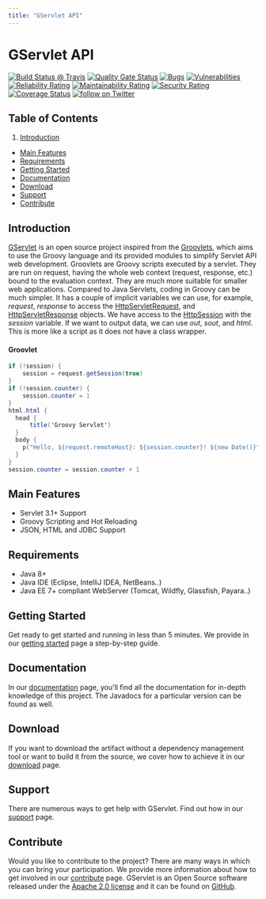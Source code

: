 ```yaml
---
title: "GServlet API"
---
```


# GServlet API

[![Build Status @ Travis](https://api.travis-ci.com/GServlet/gservlet-api.png?branch=master)](https://travis-ci.com/GServlet/gservlet-api)
[![Quality Gate Status](https://sonarcloud.io/api/project_badges/measure?project=GServlet_gservlet-api&metric=alert_status)](https://sonarcloud.io/dashboard?id=GServlet_gservlet-api)
[![Bugs](https://sonarcloud.io/api/project_badges/measure?project=GServlet_gservlet-api&metric=bugs)](https://sonarcloud.io/dashboard?id=GServlet_gservlet-api)
[![Vulnerabilities](https://sonarcloud.io/api/project_badges/measure?project=GServlet_gservlet-api&metric=vulnerabilities)](https://sonarcloud.io/dashboard?id=GServlet_gservlet-api)
[![Reliability Rating](https://sonarcloud.io/api/project_badges/measure?project=GServlet_gservlet-api&metric=reliability_rating)](https://sonarcloud.io/dashboard?id=GServlet_gservlet-api)
[![Maintainability Rating](https://sonarcloud.io/api/project_badges/measure?project=GServlet_gservlet-api&metric=sqale_rating)](https://sonarcloud.io/dashboard?id=GServlet_gservlet-api)
[![Security Rating](https://sonarcloud.io/api/project_badges/measure?project=GServlet_gservlet-api&metric=security_rating)](https://sonarcloud.io/dashboard?id=GServlet_gservlet-api)
[![Coverage Status](https://coveralls.io/repos/github/GServlet/gservlet-api/badge.png?branch=master)](https://coveralls.io/github/GServlet/gservlet-api?branch=master)
[![follow on Twitter](https://img.shields.io/twitter/follow/gservlet?style=social)](https://twitter.com/intent/follow?screen_name=gservlet)

## Table of Contents

1. [Introduction](#introduction)
*  [Main Features](#main-features)
*  [Requirements](#requirements)
*  [Getting Started](#getting-started)
*  [Documentation](#documentation)
*  [Download](#download)
*  [Support](#support)
*  [Contribute](#contribute)

## Introduction

[GServlet](https://github.com/GServlet/gservlet-api) is an open source project inspired from the [Groovlets](http://docs.groovy-lang.org/latest/html/documentation/servlet-userguide.html), which aims to use the Groovy language and its provided modules to simplify Servlet API web development.
Groovlets are Groovy scripts executed by a servlet. They are run on request, having the whole web context (request, response, etc.) bound to the evaluation context. They are much more suitable for smaller web applications. 
Compared to Java Servlets, coding in Groovy can be much simpler. It has a couple of implicit variables we can use, for example, _request_, _response_ to access the [HttpServletRequest](https://javaee.github.io/javaee-spec/javadocs/javax/servlet/http/HttpServletRequest.html), and [HttpServletResponse](https://javaee.github.io/javaee-spec/javadocs/javax/servlet/http/HttpServletResponse.html) objects. We have access to the [HttpSession](https://javaee.github.io/javaee-spec/javadocs/javax/servlet/http/HttpSession.html) with the _session_ variable. If we want to output data, we can use _out_, _sout_, and _html_. This is more like a script as it does not have a class wrapper.

#### Groovlet

```java
if (!session) {
    session = request.getSession(true)
}
if (!session.counter) {
    session.counter = 1
}
html.html {
  head {
      title('Groovy Servlet')
  }
  body {
    p("Hello, ${request.remoteHost}: ${session.counter}! ${new Date()}")
  }
}
session.counter = session.counter + 1
```

## Main Features

* Servlet 3.1+ Support
* Groovy Scripting and Hot Reloading
* JSON, HTML and JDBC Support

## Requirements

* Java 8+
* Java IDE (Eclipse, IntelliJ IDEA, NetBeans..)
* Java EE 7+ compliant WebServer (Tomcat, Wildfly, Glassfish, Payara..)

## Getting Started

Get ready to get started and running in less than 5 minutes. We provide in our [getting started](/learn) page a step-by-step guide. 

## Documentation

In our [documentation](/documentation) page, you'll find all the documentation for in-depth knowledge of this project. The Javadocs for a particular version can be found as well.  

## Download

If you want to download the artifact without a dependency management tool or want to build it from the source, we cover how to achieve it in our [download](/download) page.

## Support

There are numerous ways to get help with GServlet. Find out how in our [support](/support) page.

## Contribute

Would you like to contribute to the project? There are many ways in which you can bring your participation. We provide more information about how to get involved in our [contribute](/contribute) page. GServlet is an Open Source software released under the [Apache 2.0 license](http://www.apache.org/licenses/LICENSE-2.0.html) and it can be found on [GitHub](https://github.com/GServlet/gservlet-api).
